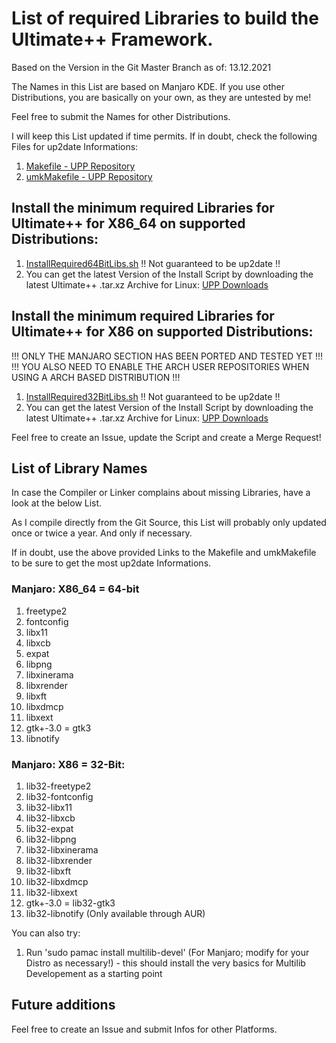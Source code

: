 # List of required Libraries to build the Ultimate++ Framework.

Based on the Version in the Git Master Branch as of: 13.12.2021

The Names in this List are based on Manjaro KDE. If you use other Distributions, you are basically on your own, as they are untested by me!

Feel free to submit the Names for other Distributions.

I will keep this List updated if time permits. If in doubt, check the following Files for up2date Informations:
1. [Makefile - UPP Repository](https://github.com/ultimatepp/ultimatepp/blob/master/Makefile)
2. [umkMakefile - UPP Repository](https://github.com/ultimatepp/ultimatepp/blob/master/umkMakefile)

## Install the minimum required Libraries for Ultimate++ for X86_64 on supported Distributions:
1. [InstallRequired64BitLibs.sh](UPP/Extras/InstallRequired64BitLibs.sh) !! Not guaranteed to be up2date !!
2. You can get the latest Version of the Install Script by downloading the latest Ultimate++ .tar.xz Archive for Linux: [UPP Downloads](https://www.ultimatepp.org/www$uppweb$download$en-us.html)

## Install the minimum required Libraries for Ultimate++ for X86 on supported Distributions:
!!! ONLY THE MANJARO SECTION HAS BEEN PORTED AND TESTED YET !!!
!!! YOU ALSO NEED TO ENABLE THE ARCH USER REPOSITORIES WHEN USING A ARCH BASED DISTRIBUTION !!!

1. [InstallRequired32BitLibs.sh](UPP/Extras/InstallRequired32BitLibs.sh) !! Not guaranteed to be up2date !!
2. You can get the latest Version of the Install Script by downloading the latest Ultimate++ .tar.xz Archive for Linux: [UPP Downloads](https://www.ultimatepp.org/www$uppweb$download$en-us.html)

Feel free to create an Issue, update the Script and create a Merge Request!

## List of Library Names
In case the Compiler or Linker complains about missing Libraries, have a look at the below List.

As I compile directly from the Git Source, this List will probably only updated once or twice a year. And only if necessary.

If in doubt, use the above provided Links to the Makefile and umkMakefile to be sure to get the most up2date Informations.

### Manjaro: X86_64 = 64-bit
1. freetype2
2. fontconfig
3. libx11
4. libxcb
5. expat
6. libpng
7. libxinerama
8. libxrender
9. libxft
10. libxdmcp
11. libxext
12. gtk+-3.0 = gtk3
13. libnotify

### Manjaro: X86 = 32-Bit:
1. lib32-freetype2
2. lib32-fontconfig
3. lib32-libx11
4. lib32-libxcb
5. lib32-expat
6. lib32-libpng
7. lib32-libxinerama
8. lib32-libxrender
9. lib32-libxft
10. lib32-libxdmcp
11. lib32-libxext
12. gtk+-3.0 = lib32-gtk3
12. lib32-libnotify (Only available through AUR)

You can also try:
1. Run 'sudo pamac install multilib-devel' (For Manjaro; modify for your Distro as necessary!) - this should install the very basics for Multilib Developement as a starting point

## Future additions
Feel free to create an Issue and submit Infos for other Platforms.
